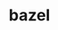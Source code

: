 ---
title: "bazel"
layout: cache
categories: [package, develop]
meta: {"versions": ["5.1.1", "5.3.0", "5.4.0", "6.1.0", "6.1.1"], "compilers": ["gcc@=11.3.0"], "oss": ["ubuntu22.04"], "platforms": ["linux"], "targets": ["x86_64_v3"], "stacks": ["ml-linux-x86_64-cpu", "ml-linux-x86_64-cuda", "ml-linux-x86_64-rocm", "root"], "num_specs": 37, "num_specs_by_stack": {"ml-linux-x86_64-cuda": 37, "ml-linux-x86_64-rocm": 37, "ml-linux-x86_64-cpu": 37, "root": 37}}
spec_details: [{"hash": "ckvwkhdu3y6blnv5bchrzs7vb7gzlvsp", "compiler": "gcc@=11.3.0", "versions": ["6.1.1"], "os": "ubuntu22.04", "platform": "linux", "target": "x86_64_v3", "variants": ["build_system=generic", "+nodepfail", "patches=0f6940d,3e6448a,53ca269,604423c,dbbf38b"], "stacks": ["ml-linux-x86_64-cuda", "ml-linux-x86_64-rocm", "ml-linux-x86_64-cpu", "root"], "size": "-", "tarball": "https://binaries.spack.io/develop/build_cache/linux-ubuntu22.04-x86_64_v3/gcc-11.3.0/bazel-6.1.1/linux-ubuntu22.04-x86_64_v3-gcc-11.3.0-bazel-6.1.1-ckvwkhdu3y6blnv5bchrzs7vb7gzlvsp.spack"}, {"hash": "5fcc4ny7znmaegr3psqu2s272rcssxgl", "compiler": "gcc@=11.3.0", "versions": ["6.1.1"], "os": "ubuntu22.04", "platform": "linux", "target": "x86_64_v3", "variants": ["build_system=generic", "+nodepfail", "patches=0f6940d,3e6448a,53ca269,604423c,dbbf38b"], "stacks": ["ml-linux-x86_64-cuda", "ml-linux-x86_64-rocm", "ml-linux-x86_64-cpu", "root"], "size": "-", "tarball": "https://binaries.spack.io/develop/build_cache/linux-ubuntu22.04-x86_64_v3/gcc-11.3.0/bazel-6.1.1/linux-ubuntu22.04-x86_64_v3-gcc-11.3.0-bazel-6.1.1-5fcc4ny7znmaegr3psqu2s272rcssxgl.spack"}, {"hash": "b5lrww5ezdofccjnrgpauihlv3cvmdqg", "compiler": "gcc@=11.3.0", "versions": ["6.1.1"], "os": "ubuntu22.04", "platform": "linux", "target": "x86_64_v3", "variants": ["build_system=generic", "+nodepfail", "patches=0f6940d,3e6448a,53ca269,604423c,dbbf38b"], "stacks": ["ml-linux-x86_64-cuda", "ml-linux-x86_64-rocm", "ml-linux-x86_64-cpu", "root"], "size": "-", "tarball": "https://binaries.spack.io/develop/build_cache/linux-ubuntu22.04-x86_64_v3/gcc-11.3.0/bazel-6.1.1/linux-ubuntu22.04-x86_64_v3-gcc-11.3.0-bazel-6.1.1-b5lrww5ezdofccjnrgpauihlv3cvmdqg.spack"}, {"hash": "5lpgzpobtihpmqtt7hmmvgs65oqopeuj", "compiler": "gcc@=11.3.0", "versions": ["6.1.1"], "os": "ubuntu22.04", "platform": "linux", "target": "x86_64_v3", "variants": ["build_system=generic", "+nodepfail", "patches=0f6940d,3e6448a,53ca269,604423c,dbbf38b"], "stacks": ["ml-linux-x86_64-cuda", "ml-linux-x86_64-rocm", "ml-linux-x86_64-cpu", "root"], "size": "-", "tarball": "https://binaries.spack.io/develop/build_cache/linux-ubuntu22.04-x86_64_v3/gcc-11.3.0/bazel-6.1.1/linux-ubuntu22.04-x86_64_v3-gcc-11.3.0-bazel-6.1.1-5lpgzpobtihpmqtt7hmmvgs65oqopeuj.spack"}, {"hash": "3xfzox6nwv7eck6pvfq6joorm2nudfhj", "compiler": "gcc@=11.3.0", "versions": ["6.1.1"], "os": "ubuntu22.04", "platform": "linux", "target": "x86_64_v3", "variants": ["build_system=generic", "+nodepfail", "patches=0f6940d,3e6448a,53ca269,604423c,dbbf38b"], "stacks": ["ml-linux-x86_64-cuda", "ml-linux-x86_64-rocm", "ml-linux-x86_64-cpu", "root"], "size": "-", "tarball": "https://binaries.spack.io/develop/build_cache/linux-ubuntu22.04-x86_64_v3/gcc-11.3.0/bazel-6.1.1/linux-ubuntu22.04-x86_64_v3-gcc-11.3.0-bazel-6.1.1-3xfzox6nwv7eck6pvfq6joorm2nudfhj.spack"}, {"hash": "uyqbxohlzzqsil5ex6ofgbu26y7klqng", "compiler": "gcc@=11.3.0", "versions": ["5.4.0"], "os": "ubuntu22.04", "platform": "linux", "target": "x86_64_v3", "variants": ["build_system=generic", "+nodepfail", "patches=0f6940d,3e6448a,53ca269,604423c,af73a49,dbbf38b"], "stacks": ["ml-linux-x86_64-cuda", "ml-linux-x86_64-rocm", "ml-linux-x86_64-cpu", "root"], "size": "-", "tarball": "https://binaries.spack.io/develop/build_cache/linux-ubuntu22.04-x86_64_v3/gcc-11.3.0/bazel-5.4.0/linux-ubuntu22.04-x86_64_v3-gcc-11.3.0-bazel-5.4.0-uyqbxohlzzqsil5ex6ofgbu26y7klqng.spack"}, {"hash": "skaimzs52ux4uh5gke4iijtox77q2izm", "compiler": "gcc@=11.3.0", "versions": ["6.1.0"], "os": "ubuntu22.04", "platform": "linux", "target": "x86_64_v3", "variants": ["build_system=generic", "+nodepfail", "patches=0f6940d,3e6448a,53ca269,604423c,dbbf38b"], "stacks": ["ml-linux-x86_64-cuda", "ml-linux-x86_64-rocm", "ml-linux-x86_64-cpu", "root"], "size": "-", "tarball": "https://binaries.spack.io/develop/build_cache/linux-ubuntu22.04-x86_64_v3/gcc-11.3.0/bazel-6.1.0/linux-ubuntu22.04-x86_64_v3-gcc-11.3.0-bazel-6.1.0-skaimzs52ux4uh5gke4iijtox77q2izm.spack"}, {"hash": "xnjhgwzzbge4un5o3gy4mobnctfduuuh", "compiler": "gcc@=11.3.0", "versions": ["5.4.0"], "os": "ubuntu22.04", "platform": "linux", "target": "x86_64_v3", "variants": ["build_system=generic", "+nodepfail", "patches=0f6940d,3e6448a,53ca269,604423c,af73a49,dbbf38b"], "stacks": ["ml-linux-x86_64-cuda", "ml-linux-x86_64-rocm", "ml-linux-x86_64-cpu", "root"], "size": "-", "tarball": "https://binaries.spack.io/develop/build_cache/linux-ubuntu22.04-x86_64_v3/gcc-11.3.0/bazel-5.4.0/linux-ubuntu22.04-x86_64_v3-gcc-11.3.0-bazel-5.4.0-xnjhgwzzbge4un5o3gy4mobnctfduuuh.spack"}, {"hash": "savthb3iidv4uj24fbvyuzwilon22ebj", "compiler": "gcc@=11.3.0", "versions": ["6.1.0"], "os": "ubuntu22.04", "platform": "linux", "target": "x86_64_v3", "variants": ["build_system=generic", "+nodepfail", "patches=0f6940d,3e6448a,53ca269,604423c,dbbf38b"], "stacks": ["ml-linux-x86_64-cuda", "ml-linux-x86_64-rocm", "ml-linux-x86_64-cpu", "root"], "size": "-", "tarball": "https://binaries.spack.io/develop/build_cache/linux-ubuntu22.04-x86_64_v3/gcc-11.3.0/bazel-6.1.0/linux-ubuntu22.04-x86_64_v3-gcc-11.3.0-bazel-6.1.0-savthb3iidv4uj24fbvyuzwilon22ebj.spack"}, {"hash": "afh6igg7kyxj76xltpse4iucziexa2qh", "compiler": "gcc@=11.3.0", "versions": ["5.4.0"], "os": "ubuntu22.04", "platform": "linux", "target": "x86_64_v3", "variants": ["build_system=generic", "+nodepfail", "patches=0f6940d,3e6448a,53ca269,604423c,af73a49,dbbf38b"], "stacks": ["ml-linux-x86_64-cuda", "ml-linux-x86_64-rocm", "ml-linux-x86_64-cpu", "root"], "size": "-", "tarball": "https://binaries.spack.io/develop/build_cache/linux-ubuntu22.04-x86_64_v3/gcc-11.3.0/bazel-5.4.0/linux-ubuntu22.04-x86_64_v3-gcc-11.3.0-bazel-5.4.0-afh6igg7kyxj76xltpse4iucziexa2qh.spack"}, {"hash": "qmnq4k24mm7ece3sf7t6fz4by5irm7lg", "compiler": "gcc@=11.3.0", "versions": ["5.3.0"], "os": "ubuntu22.04", "platform": "linux", "target": "x86_64_v3", "variants": ["build_system=generic", "+nodepfail", "patches=0f6940d,3e6448a,53ca269,604423c,af73a49,dbbf38b"], "stacks": ["ml-linux-x86_64-cuda", "ml-linux-x86_64-rocm", "ml-linux-x86_64-cpu", "root"], "size": "-", "tarball": "https://binaries.spack.io/develop/build_cache/linux-ubuntu22.04-x86_64_v3/gcc-11.3.0/bazel-5.3.0/linux-ubuntu22.04-x86_64_v3-gcc-11.3.0-bazel-5.3.0-qmnq4k24mm7ece3sf7t6fz4by5irm7lg.spack"}, {"hash": "4lwgizi4o2yendamttyxvm7agmcfclww", "compiler": "gcc@=11.3.0", "versions": ["5.4.0"], "os": "ubuntu22.04", "platform": "linux", "target": "x86_64_v3", "variants": ["build_system=generic", "+nodepfail", "patches=0f6940d,3e6448a,53ca269,604423c,af73a49,dbbf38b"], "stacks": ["ml-linux-x86_64-cuda", "ml-linux-x86_64-rocm", "ml-linux-x86_64-cpu", "root"], "size": "-", "tarball": "https://binaries.spack.io/develop/build_cache/linux-ubuntu22.04-x86_64_v3/gcc-11.3.0/bazel-5.4.0/linux-ubuntu22.04-x86_64_v3-gcc-11.3.0-bazel-5.4.0-4lwgizi4o2yendamttyxvm7agmcfclww.spack"}, {"hash": "pxowlnkvqfn2vwgdisff2cow56hx7fx5", "compiler": "gcc@=11.3.0", "versions": ["5.4.0"], "os": "ubuntu22.04", "platform": "linux", "target": "x86_64_v3", "variants": ["build_system=generic", "+nodepfail", "patches=0f6940d,3e6448a,53ca269,604423c,af73a49,dbbf38b"], "stacks": ["ml-linux-x86_64-cuda", "ml-linux-x86_64-rocm", "ml-linux-x86_64-cpu", "root"], "size": "-", "tarball": "https://binaries.spack.io/develop/build_cache/linux-ubuntu22.04-x86_64_v3/gcc-11.3.0/bazel-5.4.0/linux-ubuntu22.04-x86_64_v3-gcc-11.3.0-bazel-5.4.0-pxowlnkvqfn2vwgdisff2cow56hx7fx5.spack"}, {"hash": "r5vvqzi27ms6xl5hggdvxeiuzwex4rad", "compiler": "gcc@=11.3.0", "versions": ["5.4.0"], "os": "ubuntu22.04", "platform": "linux", "target": "x86_64_v3", "variants": ["build_system=generic", "+nodepfail", "patches=0f6940d,3e6448a,53ca269,604423c,af73a49,dbbf38b"], "stacks": ["ml-linux-x86_64-cuda", "ml-linux-x86_64-rocm", "ml-linux-x86_64-cpu", "root"], "size": "-", "tarball": "https://binaries.spack.io/develop/build_cache/linux-ubuntu22.04-x86_64_v3/gcc-11.3.0/bazel-5.4.0/linux-ubuntu22.04-x86_64_v3-gcc-11.3.0-bazel-5.4.0-r5vvqzi27ms6xl5hggdvxeiuzwex4rad.spack"}, {"hash": "xp3ll2jkviuloqlgerkwtni56p5omyng", "compiler": "gcc@=11.3.0", "versions": ["6.1.0"], "os": "ubuntu22.04", "platform": "linux", "target": "x86_64_v3", "variants": ["build_system=generic", "+nodepfail", "patches=0f6940d,3e6448a,53ca269,604423c,dbbf38b"], "stacks": ["ml-linux-x86_64-cuda", "ml-linux-x86_64-rocm", "ml-linux-x86_64-cpu", "root"], "size": "-", "tarball": "https://binaries.spack.io/develop/build_cache/linux-ubuntu22.04-x86_64_v3/gcc-11.3.0/bazel-6.1.0/linux-ubuntu22.04-x86_64_v3-gcc-11.3.0-bazel-6.1.0-xp3ll2jkviuloqlgerkwtni56p5omyng.spack"}, {"hash": "7kqujlet3o6txnr34prugoopzn2wbn2a", "compiler": "gcc@=11.3.0", "versions": ["5.4.0"], "os": "ubuntu22.04", "platform": "linux", "target": "x86_64_v3", "variants": ["build_system=generic", "+nodepfail", "patches=0f6940d,3e6448a,53ca269,604423c,af73a49,dbbf38b"], "stacks": ["ml-linux-x86_64-cuda", "ml-linux-x86_64-rocm", "ml-linux-x86_64-cpu", "root"], "size": "-", "tarball": "https://binaries.spack.io/develop/build_cache/linux-ubuntu22.04-x86_64_v3/gcc-11.3.0/bazel-5.4.0/linux-ubuntu22.04-x86_64_v3-gcc-11.3.0-bazel-5.4.0-7kqujlet3o6txnr34prugoopzn2wbn2a.spack"}, {"hash": "5smh75mlwar4ubptqtblsoognuzmdubz", "compiler": "gcc@=11.3.0", "versions": ["5.4.0"], "os": "ubuntu22.04", "platform": "linux", "target": "x86_64_v3", "variants": ["build_system=generic", "+nodepfail", "patches=0f6940d,3e6448a,53ca269,604423c,af73a49,dbbf38b"], "stacks": ["ml-linux-x86_64-cuda", "ml-linux-x86_64-rocm", "ml-linux-x86_64-cpu", "root"], "size": "-", "tarball": "https://binaries.spack.io/develop/build_cache/linux-ubuntu22.04-x86_64_v3/gcc-11.3.0/bazel-5.4.0/linux-ubuntu22.04-x86_64_v3-gcc-11.3.0-bazel-5.4.0-5smh75mlwar4ubptqtblsoognuzmdubz.spack"}, {"hash": "bubijybqaawbmiwbvwxe2j35tqh5a7t4", "compiler": "gcc@=11.3.0", "versions": ["5.1.1"], "os": "ubuntu22.04", "platform": "linux", "target": "x86_64_v3", "variants": ["build_system=generic", "+nodepfail", "patches=0f6940d,3e6448a,53ca269,604423c,af73a49,dbbf38b"], "stacks": ["ml-linux-x86_64-cuda", "ml-linux-x86_64-rocm", "ml-linux-x86_64-cpu", "root"], "size": "-", "tarball": "https://binaries.spack.io/develop/build_cache/linux-ubuntu22.04-x86_64_v3/gcc-11.3.0/bazel-5.1.1/linux-ubuntu22.04-x86_64_v3-gcc-11.3.0-bazel-5.1.1-bubijybqaawbmiwbvwxe2j35tqh5a7t4.spack"}, {"hash": "bkq7iyp3lttmhmuakfpntw27qwe6ydpk", "compiler": "gcc@=11.3.0", "versions": ["5.4.0"], "os": "ubuntu22.04", "platform": "linux", "target": "x86_64_v3", "variants": ["build_system=generic", "+nodepfail", "patches=0f6940d,3e6448a,53ca269,604423c,af73a49,dbbf38b"], "stacks": ["ml-linux-x86_64-cuda", "ml-linux-x86_64-rocm", "ml-linux-x86_64-cpu", "root"], "size": "-", "tarball": "https://binaries.spack.io/develop/build_cache/linux-ubuntu22.04-x86_64_v3/gcc-11.3.0/bazel-5.4.0/linux-ubuntu22.04-x86_64_v3-gcc-11.3.0-bazel-5.4.0-bkq7iyp3lttmhmuakfpntw27qwe6ydpk.spack"}, {"hash": "6i32c6tikpgdv5hpz75lgcey6m5dnrmo", "compiler": "gcc@=11.3.0", "versions": ["5.1.1"], "os": "ubuntu22.04", "platform": "linux", "target": "x86_64_v3", "variants": ["build_system=generic", "+nodepfail", "patches=0f6940d,3e6448a,53ca269,604423c,af73a49,dbbf38b"], "stacks": ["ml-linux-x86_64-cuda", "ml-linux-x86_64-rocm", "ml-linux-x86_64-cpu", "root"], "size": "-", "tarball": "https://binaries.spack.io/develop/build_cache/linux-ubuntu22.04-x86_64_v3/gcc-11.3.0/bazel-5.1.1/linux-ubuntu22.04-x86_64_v3-gcc-11.3.0-bazel-5.1.1-6i32c6tikpgdv5hpz75lgcey6m5dnrmo.spack"}, {"hash": "giu7ltkinvlrw43hhm7wvjx2nzmldqci", "compiler": "gcc@=11.3.0", "versions": ["5.1.1"], "os": "ubuntu22.04", "platform": "linux", "target": "x86_64_v3", "variants": ["build_system=generic", "+nodepfail", "patches=0f6940d,3e6448a,53ca269,604423c,af73a49,dbbf38b"], "stacks": ["ml-linux-x86_64-cuda", "ml-linux-x86_64-rocm", "ml-linux-x86_64-cpu", "root"], "size": "-", "tarball": "https://binaries.spack.io/develop/build_cache/linux-ubuntu22.04-x86_64_v3/gcc-11.3.0/bazel-5.1.1/linux-ubuntu22.04-x86_64_v3-gcc-11.3.0-bazel-5.1.1-giu7ltkinvlrw43hhm7wvjx2nzmldqci.spack"}, {"hash": "fkmqnskzucvyagqmkmmgfq46xo6njdsa", "compiler": "gcc@=11.3.0", "versions": ["5.3.0"], "os": "ubuntu22.04", "platform": "linux", "target": "x86_64_v3", "variants": ["build_system=generic", "+nodepfail", "patches=0f6940d,3e6448a,53ca269,604423c,af73a49,dbbf38b"], "stacks": ["ml-linux-x86_64-cuda", "ml-linux-x86_64-rocm", "ml-linux-x86_64-cpu", "root"], "size": "-", "tarball": "https://binaries.spack.io/develop/build_cache/linux-ubuntu22.04-x86_64_v3/gcc-11.3.0/bazel-5.3.0/linux-ubuntu22.04-x86_64_v3-gcc-11.3.0-bazel-5.3.0-fkmqnskzucvyagqmkmmgfq46xo6njdsa.spack"}, {"hash": "vi34yciet76bkmrmw65p4mo2et6yjca6", "compiler": "gcc@=11.3.0", "versions": ["5.4.0"], "os": "ubuntu22.04", "platform": "linux", "target": "x86_64_v3", "variants": ["build_system=generic", "+nodepfail", "patches=0f6940d,3e6448a,53ca269,604423c,af73a49,dbbf38b"], "stacks": ["ml-linux-x86_64-cuda", "ml-linux-x86_64-rocm", "ml-linux-x86_64-cpu", "root"], "size": "-", "tarball": "https://binaries.spack.io/develop/build_cache/linux-ubuntu22.04-x86_64_v3/gcc-11.3.0/bazel-5.4.0/linux-ubuntu22.04-x86_64_v3-gcc-11.3.0-bazel-5.4.0-vi34yciet76bkmrmw65p4mo2et6yjca6.spack"}, {"hash": "ravgls72qmj73ndmlf67pbs7hxzr4ixh", "compiler": "gcc@=11.3.0", "versions": ["5.3.0"], "os": "ubuntu22.04", "platform": "linux", "target": "x86_64_v3", "variants": ["build_system=generic", "+nodepfail", "patches=0f6940d,3e6448a,53ca269,604423c,af73a49,dbbf38b"], "stacks": ["ml-linux-x86_64-cuda", "ml-linux-x86_64-rocm", "ml-linux-x86_64-cpu", "root"], "size": "-", "tarball": "https://binaries.spack.io/develop/build_cache/linux-ubuntu22.04-x86_64_v3/gcc-11.3.0/bazel-5.3.0/linux-ubuntu22.04-x86_64_v3-gcc-11.3.0-bazel-5.3.0-ravgls72qmj73ndmlf67pbs7hxzr4ixh.spack"}, {"hash": "xx5dvtf2uk7haddk54qjbv2yir6dzysg", "compiler": "gcc@=11.3.0", "versions": ["5.3.0"], "os": "ubuntu22.04", "platform": "linux", "target": "x86_64_v3", "variants": ["build_system=generic", "+nodepfail", "patches=0f6940d,3e6448a,53ca269,604423c,af73a49,dbbf38b"], "stacks": ["ml-linux-x86_64-cuda", "ml-linux-x86_64-rocm", "ml-linux-x86_64-cpu", "root"], "size": "-", "tarball": "https://binaries.spack.io/develop/build_cache/linux-ubuntu22.04-x86_64_v3/gcc-11.3.0/bazel-5.3.0/linux-ubuntu22.04-x86_64_v3-gcc-11.3.0-bazel-5.3.0-xx5dvtf2uk7haddk54qjbv2yir6dzysg.spack"}, {"hash": "3zhtgsrkcidia5e2yvpigkrmjrcieqkg", "compiler": "gcc@=11.3.0", "versions": ["5.1.1"], "os": "ubuntu22.04", "platform": "linux", "target": "x86_64_v3", "variants": ["build_system=generic", "+nodepfail", "patches=0f6940d,3e6448a,53ca269,604423c,af73a49,dbbf38b"], "stacks": ["ml-linux-x86_64-cuda", "ml-linux-x86_64-rocm", "ml-linux-x86_64-cpu", "root"], "size": "-", "tarball": "https://binaries.spack.io/develop/build_cache/linux-ubuntu22.04-x86_64_v3/gcc-11.3.0/bazel-5.1.1/linux-ubuntu22.04-x86_64_v3-gcc-11.3.0-bazel-5.1.1-3zhtgsrkcidia5e2yvpigkrmjrcieqkg.spack"}, {"hash": "lndc6fvvx4zfx3wdml5btrbfaosxhgpd", "compiler": "gcc@=11.3.0", "versions": ["6.1.0"], "os": "ubuntu22.04", "platform": "linux", "target": "x86_64_v3", "variants": ["build_system=generic", "+nodepfail", "patches=0f6940d,3e6448a,53ca269,604423c,dbbf38b"], "stacks": ["ml-linux-x86_64-cuda", "ml-linux-x86_64-rocm", "ml-linux-x86_64-cpu", "root"], "size": "-", "tarball": "https://binaries.spack.io/develop/build_cache/linux-ubuntu22.04-x86_64_v3/gcc-11.3.0/bazel-6.1.0/linux-ubuntu22.04-x86_64_v3-gcc-11.3.0-bazel-6.1.0-lndc6fvvx4zfx3wdml5btrbfaosxhgpd.spack"}, {"hash": "vzmbhzlocak3vw7tlmrtzhe6brxjozpr", "compiler": "gcc@=11.3.0", "versions": ["5.3.0"], "os": "ubuntu22.04", "platform": "linux", "target": "x86_64_v3", "variants": ["build_system=generic", "+nodepfail", "patches=0f6940d,3e6448a,53ca269,604423c,af73a49,dbbf38b"], "stacks": ["ml-linux-x86_64-cuda", "ml-linux-x86_64-rocm", "ml-linux-x86_64-cpu", "root"], "size": "-", "tarball": "https://binaries.spack.io/develop/build_cache/linux-ubuntu22.04-x86_64_v3/gcc-11.3.0/bazel-5.3.0/linux-ubuntu22.04-x86_64_v3-gcc-11.3.0-bazel-5.3.0-vzmbhzlocak3vw7tlmrtzhe6brxjozpr.spack"}, {"hash": "d3plgmvx6np3hm2vhf7jydrm7vldb742", "compiler": "gcc@=11.3.0", "versions": ["6.1.0"], "os": "ubuntu22.04", "platform": "linux", "target": "x86_64_v3", "variants": ["build_system=generic", "+nodepfail", "patches=0f6940d,3e6448a,53ca269,604423c,dbbf38b"], "stacks": ["ml-linux-x86_64-cuda", "ml-linux-x86_64-rocm", "ml-linux-x86_64-cpu", "root"], "size": "-", "tarball": "https://binaries.spack.io/develop/build_cache/linux-ubuntu22.04-x86_64_v3/gcc-11.3.0/bazel-6.1.0/linux-ubuntu22.04-x86_64_v3-gcc-11.3.0-bazel-6.1.0-d3plgmvx6np3hm2vhf7jydrm7vldb742.spack"}, {"hash": "amv6vuz6qemkg37u2ea5uguv5sepu5ol", "compiler": "gcc@=11.3.0", "versions": ["5.3.0"], "os": "ubuntu22.04", "platform": "linux", "target": "x86_64_v3", "variants": ["build_system=generic", "+nodepfail", "patches=0f6940d,3e6448a,53ca269,604423c,af73a49,dbbf38b"], "stacks": ["ml-linux-x86_64-cuda", "ml-linux-x86_64-rocm", "ml-linux-x86_64-cpu", "root"], "size": "-", "tarball": "https://binaries.spack.io/develop/build_cache/linux-ubuntu22.04-x86_64_v3/gcc-11.3.0/bazel-5.3.0/linux-ubuntu22.04-x86_64_v3-gcc-11.3.0-bazel-5.3.0-amv6vuz6qemkg37u2ea5uguv5sepu5ol.spack"}, {"hash": "avu75p43eoaxnop6d3otmyglgydbkyg4", "compiler": "gcc@=11.3.0", "versions": ["6.1.0"], "os": "ubuntu22.04", "platform": "linux", "target": "x86_64_v3", "variants": ["build_system=generic", "+nodepfail", "patches=0f6940d,3e6448a,53ca269,604423c,dbbf38b"], "stacks": ["ml-linux-x86_64-cuda", "ml-linux-x86_64-rocm", "ml-linux-x86_64-cpu", "root"], "size": "-", "tarball": "https://binaries.spack.io/develop/build_cache/linux-ubuntu22.04-x86_64_v3/gcc-11.3.0/bazel-6.1.0/linux-ubuntu22.04-x86_64_v3-gcc-11.3.0-bazel-6.1.0-avu75p43eoaxnop6d3otmyglgydbkyg4.spack"}, {"hash": "dfqzaskdlqkhpb3ndyrdjkpel3suoamw", "compiler": "gcc@=11.3.0", "versions": ["5.3.0"], "os": "ubuntu22.04", "platform": "linux", "target": "x86_64_v3", "variants": ["build_system=generic", "+nodepfail", "patches=0f6940d,3e6448a,53ca269,604423c,af73a49,dbbf38b"], "stacks": ["ml-linux-x86_64-cuda", "ml-linux-x86_64-rocm", "ml-linux-x86_64-cpu", "root"], "size": "-", "tarball": "https://binaries.spack.io/develop/build_cache/linux-ubuntu22.04-x86_64_v3/gcc-11.3.0/bazel-5.3.0/linux-ubuntu22.04-x86_64_v3-gcc-11.3.0-bazel-5.3.0-dfqzaskdlqkhpb3ndyrdjkpel3suoamw.spack"}, {"hash": "iesqdntvg5aoyjgeej47ka7hiptv36e4", "compiler": "gcc@=11.3.0", "versions": ["6.1.1"], "os": "ubuntu22.04", "platform": "linux", "target": "x86_64_v3", "variants": ["build_system=generic", "+nodepfail", "patches=0f6940d,3e6448a,53ca269,604423c,dbbf38b"], "stacks": ["ml-linux-x86_64-cuda", "ml-linux-x86_64-rocm", "ml-linux-x86_64-cpu", "root"], "size": "-", "tarball": "https://binaries.spack.io/develop/build_cache/linux-ubuntu22.04-x86_64_v3/gcc-11.3.0/bazel-6.1.1/linux-ubuntu22.04-x86_64_v3-gcc-11.3.0-bazel-6.1.1-iesqdntvg5aoyjgeej47ka7hiptv36e4.spack"}, {"hash": "iokrmc4sunge2gpje7iiyanhilchty7f", "compiler": "gcc@=11.3.0", "versions": ["6.1.1"], "os": "ubuntu22.04", "platform": "linux", "target": "x86_64_v3", "variants": ["build_system=generic", "+nodepfail", "patches=0f6940d,3e6448a,53ca269,604423c,dbbf38b"], "stacks": ["ml-linux-x86_64-cuda", "ml-linux-x86_64-rocm", "ml-linux-x86_64-cpu", "root"], "size": "-", "tarball": "https://binaries.spack.io/develop/build_cache/linux-ubuntu22.04-x86_64_v3/gcc-11.3.0/bazel-6.1.1/linux-ubuntu22.04-x86_64_v3-gcc-11.3.0-bazel-6.1.1-iokrmc4sunge2gpje7iiyanhilchty7f.spack"}, {"hash": "zunilub4dt7nphn3ycmlopzgr7yrsvku", "compiler": "gcc@=11.3.0", "versions": ["6.1.1"], "os": "ubuntu22.04", "platform": "linux", "target": "x86_64_v3", "variants": ["build_system=generic", "+nodepfail", "patches=0f6940d,3e6448a,53ca269,604423c,dbbf38b"], "stacks": ["ml-linux-x86_64-cuda", "ml-linux-x86_64-rocm", "ml-linux-x86_64-cpu", "root"], "size": "-", "tarball": "https://binaries.spack.io/develop/build_cache/linux-ubuntu22.04-x86_64_v3/gcc-11.3.0/bazel-6.1.1/linux-ubuntu22.04-x86_64_v3-gcc-11.3.0-bazel-6.1.1-zunilub4dt7nphn3ycmlopzgr7yrsvku.spack"}, {"hash": "xt6jey54whnbtu7lcclcp4rayrvqxm65", "compiler": "gcc@=11.3.0", "versions": ["6.1.1"], "os": "ubuntu22.04", "platform": "linux", "target": "x86_64_v3", "variants": ["build_system=generic", "+nodepfail", "patches=0f6940d,3e6448a,53ca269,604423c,dbbf38b"], "stacks": ["ml-linux-x86_64-cuda", "ml-linux-x86_64-rocm", "ml-linux-x86_64-cpu", "root"], "size": "-", "tarball": "https://binaries.spack.io/develop/build_cache/linux-ubuntu22.04-x86_64_v3/gcc-11.3.0/bazel-6.1.1/linux-ubuntu22.04-x86_64_v3-gcc-11.3.0-bazel-6.1.1-xt6jey54whnbtu7lcclcp4rayrvqxm65.spack"}, {"hash": "swkiq5grgcah4zqvqfiq35tesgq2lqlg", "compiler": "gcc@=11.3.0", "versions": ["6.1.1"], "os": "ubuntu22.04", "platform": "linux", "target": "x86_64_v3", "variants": ["build_system=generic", "+nodepfail", "patches=0f6940d,3e6448a,53ca269,604423c,dbbf38b"], "stacks": ["ml-linux-x86_64-cuda", "ml-linux-x86_64-rocm", "ml-linux-x86_64-cpu", "root"], "size": "-", "tarball": "https://binaries.spack.io/develop/build_cache/linux-ubuntu22.04-x86_64_v3/gcc-11.3.0/bazel-6.1.1/linux-ubuntu22.04-x86_64_v3-gcc-11.3.0-bazel-6.1.1-swkiq5grgcah4zqvqfiq35tesgq2lqlg.spack"}]
---